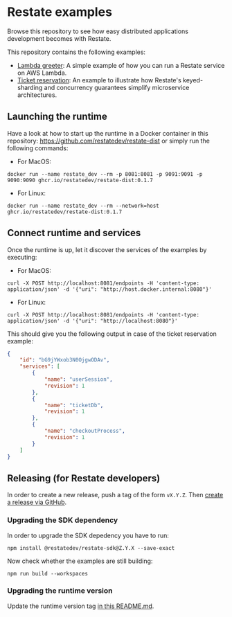 # Restate examples

Browse this repository to see how easy distributed applications development becomes with Restate.

This repository contains the following examples:

* [Lambda greeter](lambda-greeter): A simple example of how you can run a Restate service on AWS Lambda.
* [Ticket reservation](ticket-reservation): An example to illustrate how Restate's keyed-sharding and concurrency guarantees simplify microservice architectures.

## Launching the runtime

Have a look at how to start up the runtime in a Docker container in this repository: https://github.com/restatedev/restate-dist or simply run the following commands:

- For MacOS:
```shell
docker run --name restate_dev --rm -p 8081:8081 -p 9091:9091 -p 9090:9090 ghcr.io/restatedev/restate-dist:0.1.7
```
- For Linux:
```shell
docker run --name restate_dev --rm --network=host ghcr.io/restatedev/restate-dist:0.1.7
```

## Connect runtime and services

Once the runtime is up, let it discover the services of the examples by executing:

- For MacOS:
```shell
curl -X POST http://localhost:8081/endpoints -H 'content-type: application/json' -d '{"uri": "http://host.docker.internal:8080"}'
```
- For Linux:
```shell
curl -X POST http://localhost:8081/endpoints -H 'content-type: application/json' -d '{"uri": "http://localhost:8080"}'
```

This should give you the following output in case of the ticket reservation example:
```json
{
    "id": "bG9jYWxob3N0OjgwODAv",
    "services": [
        {
            "name": "userSession",
            "revision": 1
        },
        {
            "name": "ticketDb",
            "revision": 1
        },
        {
            "name": "checkoutProcess",
            "revision": 1
        }
    ]
}
```

## Releasing (for Restate developers)

In order to create a new release, push a tag of the form `vX.Y.Z`.
Then [create a release via GitHub](https://github.com/restatedev/example-lambda-ts-greeter/releases).

### Upgrading the SDK dependency

In order to upgrade the SDK depedency you have to run:

```shell
npm install @restatedev/restate-sdk@Z.Y.X --save-exact
```

Now check whether the examples are still building:

```shell
npm run build --workspaces
```

### Upgrading the runtime version

Update the runtime version tag [in this README.md](README.md#launching-the-runtime).